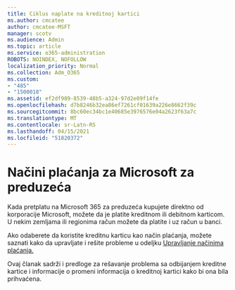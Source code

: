 ```yaml
---
title: Ciklus naplate na kreditnoj kartici
ms.author: cmcatee
author: cmcatee-MSFT
manager: scotv
ms.audience: Admin
ms.topic: article
ms.service: o365-administration
ROBOTS: NOINDEX, NOFOLLOW
localization_priority: Normal
ms.collection: Adm_O365
ms.custom:
- "485"
- "1500018"
ms.assetid: ef2df989-8539-48b5-a324-97d2e09f14fe
ms.openlocfilehash: d7b8246b32ea86ef7261cf01639a226e8662f39c
ms.sourcegitcommit: 8bc60ec34bc1e40685e3976576e04a2623f63a7c
ms.translationtype: MT
ms.contentlocale: sr-Latn-RS
ms.lasthandoff: 04/15/2021
ms.locfileid: "51820372"
---
```

# <a name="payment-methods-for-microsoft-for-business"></a>Načini plaćanja za Microsoft za preduzeća

Kada pretplatu na Microsoft 365 za preduzeća kupujete direktno od korporacije Microsoft, možete da je platite kreditnom ili debitnom karticom. U nekim zemljama ili regionima račun možete da platite i uz račun u banci.
  
Ako odaberete da koristite kreditnu karticu kao način plaćanja, možete saznati kako da upravljate i rešite probleme u odeljku [Upravljanje načinima plaćanja.](https://docs.microsoft.com/microsoft-365/commerce/billing-and-payments/manage-payment-methods)
  
Ovaj članak sadrži i predloge za rešavanje problema sa odbijanjem kreditne kartice i informacije o promeni informacija o kreditnoj kartici kako bi ona bila prihvaćena.